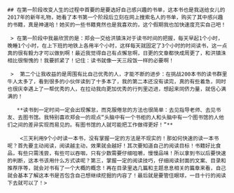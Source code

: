     ## 在第一阶段改变人生的过程中首要的是要选好自己感兴趣的书单，这本书也是我送给女儿的2017年的新年礼物，她看了本书第一个阶段后立刻在网上搜索名人的书单，购买了其中感兴趣的书籍，真是神速哈！她买的一些书籍竟然也是我喜欢的，这个假期我也加快速度充实自己吧！

     > 在第一阶段中我最欣赏的是：郑会一交给洪镇洙对于读书时间的把握，每天早起1个小时，晚睡1个小时，在上下班的地铁上各用半个小时，这样每天就固定了3个小时的时间读书，这一点真的很有毅力才可以做到啊！最近我觉得自己有点懈怠啊，日更的文章都快成周更了，和洪镇洙相比很惭愧的！我要抓紧了！记住：读书就像一天三段饭一样的必要啊！ 

     >  第二个让我收益的是周围有比自己优秀的人，才能不断的进步：在挑战200本书的读书群里牛人太多了，看到很多的小伙伴读到了十多本了，我的第二本还没有读完，真的有些着急，同时也很庆幸遇上了一帮优秀的人，在拉动我向更加优秀的行列里迈进，想起来同侪力量，就信心满满的！

       **读书到一定时间一定会出现懈怠，而克服倦怠的方法也很简单：去见指导老师、去见书友、去图书馆。我特别喜欢郑会一的观点“头脑中有一个书柜的人和头脑中有一个图书馆的人他们之间的差异实现而易见的。有图书馆的人就可能把工作做得更好！”**

        <三天利用9个小时读一本书，没有掌握一定的方法是不现实的！那如何快速的读一本书呢？首先要主动阅读，阅读越主动，效果就会越好！其次要知道自己的阅读目标！书籍好比食品，有些只需浅尝，有些可以吞咽，只有少数需要仔细咀嚼，慢慢品味！所以拿到书以后要快速的判断，这本书该用什么方式读呢？第三，掌握一定的阅读技巧，仔细阅读封面的文案、目录和推荐序等，就会对书有了一个大概的概念！再在目录里选几篇和主题息息相关的篇章来看，自己就会基本了解这本书是否包含自己想继续挖掘的内容了！最后就是要管住眼球，一目十行的阅读下去就可以了！>
